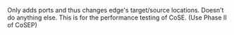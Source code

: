 Only adds ports and thus changes edge's target/source locations.
Doesn't do anything else.
This is for the performance testing of CoSE. (Use Phase II of CoSEP)
